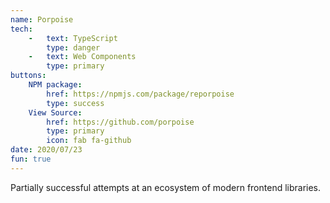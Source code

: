 ```yaml
---
name: Porpoise 
tech: 
    -   text: TypeScript
        type: danger
    -   text: Web Components
        type: primary
buttons:
    NPM package: 
        href: https://npmjs.com/package/reporpoise
        type: success
    View Source:
        href: https://github.com/porpoise
        type: primary
        icon: fab fa-github 
date: 2020/07/23
fun: true
---
```


Partially successful attempts at an ecosystem of modern frontend libraries. 